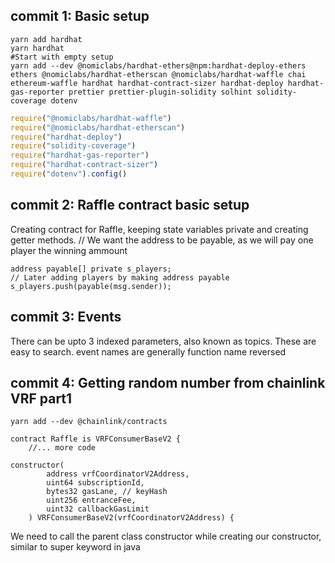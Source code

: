 ## commit 1: Basic setup

```shell
yarn add hardhat
yarn hardhat
#Start with empty setup
yarn add --dev @nomiclabs/hardhat-ethers@npm:hardhat-deploy-ethers ethers @nomiclabs/hardhat-etherscan @nomiclabs/hardhat-waffle chai ethereum-waffle hardhat hardhat-contract-sizer hardhat-deploy hardhat-gas-reporter prettier prettier-plugin-solidity solhint solidity-coverage dotenv
```

```javascript
require("@nomiclabs/hardhat-waffle")
require("@nomiclabs/hardhat-etherscan")
require("hardhat-deploy")
require("solidity-coverage")
require("hardhat-gas-reporter")
require("hardhat-contract-sizer")
require("dotenv").config()
```

## commit 2: Raffle contract basic setup

Creating contract for Raffle, keeping state variables private and creating getter methods.
// We want the address to be payable, as we will pay one player the winning ammount

```solidity
address payable[] private s_players;
// Later adding players by making address payable
s_players.push(payable(msg.sender));
```

## commit 3: Events

There can be upto 3 indexed parameters, also known as topics. These are easy to search.
event names are generally function name reversed

## commit 4: Getting random number from chainlink VRF part1

```shell
yarn add --dev @chainlink/contracts
```

```solidity
contract Raffle is VRFConsumerBaseV2 {
    //... more code

constructor(
        address vrfCoordinatorV2Address,
        uint64 subscriptionId,
        bytes32 gasLane, // keyHash
        uint256 entranceFee,
        uint32 callbackGasLimit
    ) VRFConsumerBaseV2(vrfCoordinatorV2Address) {
```

We need to call the parent class constructor while creating our constructor, similar to super keyword in java
